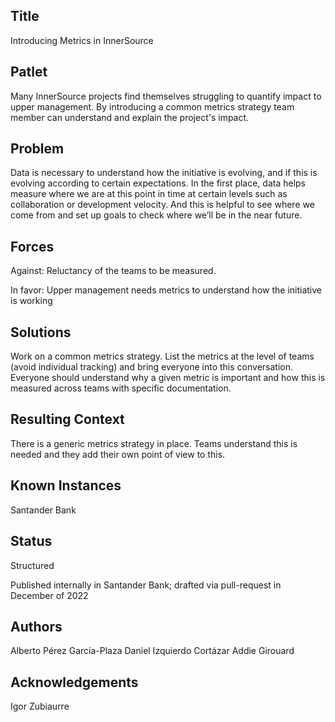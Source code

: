 ## Title

Introducing Metrics in InnerSource

## Patlet

Many InnerSource projects find themselves struggling to quantify impact to upper management. By introducing a common metrics strategy team member can understand and explain the project's impact.

## Problem

Data is necessary to understand how the initiative is evolving, and if this is evolving according to certain expectations. In the first place, data helps measure where we are at this point in time at certain levels such as collaboration or development velocity. And this is helpful to see where we come from and set up goals to check where we’ll be in the near future.

## Forces

Against: Reluctancy of the teams to be measured.

In favor: Upper management needs metrics to understand how the initiative is working

## Solutions

Work on a common metrics strategy. List the metrics at the level of teams (avoid individual tracking) and bring everyone into this conversation. Everyone should understand why a given metric is important and how this is measured across teams with specific documentation.

## Resulting Context

There is a generic metrics strategy in place. Teams understand this is needed and they add their own point of view to this.

## Known Instances    

Santander Bank

## Status   

Structured

Published internally in Santander Bank; drafted via pull-request in December of 2022

## Authors

Alberto Pérez García-Plaza
Daniel Izquierdo Cortázar
Addie Girouard

## Acknowledgements  

Igor Zubiaurre

